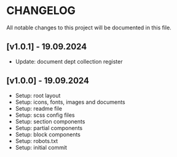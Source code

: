 # CHANGELOG

All notable changes to this project will be documented in this file.

## [v1.0.1] - 19.09.2024
- Update: document dept collection register

## [v1.0.0] - 19.09.2024
- Setup: root layout
- Setup: icons, fonts, images and documents
- Setup: readme file
- Setup: scss config files
- Setup: section components
- Setup: partial components
- Setup: block components
- Setup: robots.txt
- Setup: initial commit